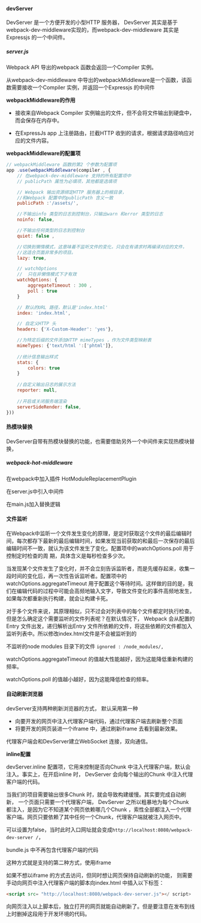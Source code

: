 #### devServer

DevServer 是一个方便开发的小型HTTP 服务器， DevServer 其实是基于webpack-dev-middleware实现的，而webpack-dev-middleware 其实是Expressjs 的一个中间件。


##### server.js

Webpack API 导出的webpack 函数会返回一个Compiler 实例。

从webpack-dev-middleware 中导出的webpackMiddleware是一个函数，该函数需要接收一个Compiler 实例，并返回一个Expressjs 的中间件

**webpackMiddleware的作用**

+ 接收来自Webpack Compiler 实例输出的文件，但不会将文件输出到硬盘中，而会保存在内存中。

+ 在ExpressJs app 上注册路由，拦截HTTP 收到的请求，根据请求路径响应对应的文件内容。

**webpackMiddleware的配置项**

```js
// webpackMiddleware 函数的第2 个参数为配置项
app .use(webpackMiddleware(compiler , {
    // 在webpack-dev-middleware 支持的所有配置项中
    // publicPath 属性为必填项，其他都是选填项

    // Webpack 输出资源绑定HTTP 服务器上的根目录，
    //和Webpack 配置中的publicPath 含义一致
    publicPath :'/assets/',

    //不输出info 类型的日志到控制台，只输出warn 和error 类型的日志
    noinfo: false,

    //不输出任何类型的日志到控制台
    quiet: false ,

    //切换到懒惰模式，这意味着不监听文件的变化，只会在有请求时再编译对应的文件，
    //这适合页面非常多的项目。
    lazy: true,

    // watchOptions
    //  只在非懒惰模式下才有效
    watchOptions: {
        aggregateTimeout : 300 ,
        poll : true
    }

    // 默认的URL 路径，默认是'index.html'
    index: 'index.html',

    // 自定义HTTP 头
    headers: {'X-Custom-Header': 'yes'},

    //为特定后缀的文件添加HTTP mimeTypes ，作为文件类型映射表
    mimeTypes: {'text/html ':['phtml']},
    
    //统计信息输出样式
    stats: {
        colors: true
    }
    
    //自定义输出日志的展示方法
    reporter: null,
    
    //开启或关闭服务端渲染
    serverSideRender: false,
}))
```

#### 热模块替换

DevServer自带有热模块替换的功能，也需要借助另外一个中间件来实现热模块替换，

##### webpack-hot-middleware

在webpack中加入插件 HotModuleReplacementPlugin

在server.js中引入中间件

在main.js加入替换逻辑


#### 文件监听

在Webpack中监昕一个文件发生变化的原理，是定时获取这个文件的最后编辑时间，每次都存下最新的最后编辑时间，如果发现当前获取的和最后一次保存的最后编辑时间不一致，就认为该文件发生了变化。配置项中的watchOptions.poll 用于控制定时检查的周
期，具体含义是每秒检查多少次。


当发现某个文件发生了变化时，并不会立刻告诉监昕者，而是先缓存起来，收集一段时间的变化后，再一次性告诉监听者。配置项中的watchOptions.aggregateTimeout 用于配置这个等待时间。这样做的目的是，我们在编辑代码的过程中可能会高频地输入文字，导致文件变化的事件高频地发生， 如果每次都重新执行构建，就会让构建卡死。

对于多个文件来说，其原理相似，只不过会对列表中的每个文件都定时执行检查。但是怎么确定这个需要监听的文件列表呢？在默认情况下， Webpack 会从配置的Entry 文件出发，递归解析出Entry 文件所依赖的文件，将这些依赖的文件都加入监听列表中。所以修改index.html文件是不会被监听到的


不监听的node modules 目录下的文件
`ignored : /node_modules/,`

watchOptions.aggregateTimeout 的值越大性能越好，因为这能降低重新构建的频率。

watchOptions.poll 的值越小越好，因为这能降低检查的频率。

#### 自动刷新浏览器

devServer支持两种刷新浏览器的方式， 默认采用第一种

+ 向要开发的网页中注入代理客户端代码，通过代理客户端去刷新整个页面
+ 将要开发的网页装进一个iframe 中，通过刷新iframe 去看到最新效果。

代理客户端会和DevServer建立WebSocket 连接，双向通信。

**inline配置**

devServer.inline 配置项，它用来控制是否向Chunk 中注入代理客户端，默认会注入。事实上，在开启inline 时， DevServer 会向每个输出的Chunk 中注入代理客户端的代码。

当我们的项目需要输出很多Chunk 时，就会导致构建缓慢。其实要完成自动刷新， 一个页面只需要一个代理客户端， DevServer 之所以粗暴地为每个Chunk 都注入，是因为它不知道某个网页依赖哪几个Chunk ，索性全部都注入一个代理客户端。网页只要依赖了其中任何一个Chunk，代理客户端就被注入网页中。

可以设置为false，当时此时入口网址就会变成`http://localhost:8080/webpack-dev-server /`，

bundle.js 中不再包含代理客户端的代码

这种方式就是支持的第二种方式，使用iframe

如果不想以iframe 的方式去访问，但同时想让网页保持自动刷新的功能， 则需要手动向网页中注入代理客户端的脚本向index.html 中插入以下标签：

```html
<script src= "http://localhost:8080/webpack-dev-server.js"></ script>
```

向网页注入以上脚本后，独立打开的网页就能自动刷新了。但是要注意在发布到线上时删掉这段用于开发环境的代码。